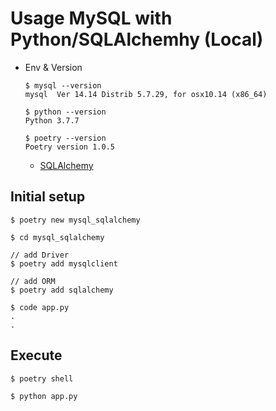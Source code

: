 # Usage MySQL with Python/SQLAlchemhy (Local)

- Env & Version

  ```
  $ mysql --version
  mysql  Ver 14.14 Distrib 5.7.29, for osx10.14 (x86_64) 

  $ python --version
  Python 3.7.7

  $ poetry --version
  Poetry version 1.0.5
  ```

  - [SQLAlchemy](https://www.sqlalchemy.org/)

## Initial setup

```
$ poetry new mysql_sqlalchemy

$ cd mysql_sqlalchemy

// add Driver
$ poetry add mysqlclient

// add ORM
$ poetry add sqlalchemy

$ code app.py
.
.
```

## Execute

```
$ poetry shell

$ python app.py
```
